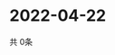 # 2022-04-22
  共 0条

  <!-- BEGIN -->
  <!-- 最后更新时间Fri Apr 22 2022 07:06:22 GMT+0000 (Coordinated Universal Time) -->
  
  <!-- END -->
  
  